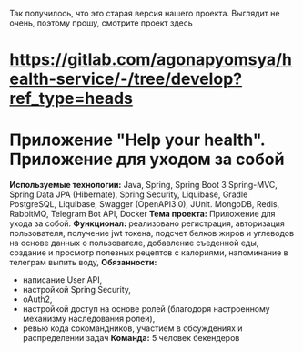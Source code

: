 Так получилось, что это старая версия нашего проекта.
Выглядит не очень, поэтому прошу, смотрите проект здесь
# https://gitlab.com/agonapyomsya/health-service/-/tree/develop?ref_type=heads

# Приложение "Help your health". Приложение для уходом за собой
**Используемые технологии:** Java, Spring, Spring Boot 3 Spring-MVC, Spring Data JPA (Hibernate),
Spring Security, Liquibase, Gradle PostgreSQL, Liquibase, Swagger (OpenAPI3.0), JUnit.
MongoDB, Redis, RabbitMQ, Telegram Bot API, Docker
**Тема проекта:** Приложение для ухода за собой.
**Функционал:** реализовано регистрация, авторизация пользователя, получение jwt токена,
подсчет белков жиров и углеводов на основе данных о пользователе, добавление съеденной еды,
создание и просмотр полезных рецептов с калориями, напоминание в телеграм выпить воду,
**Обязанности:**
- написание User API,
- настройкой Spring Security,
- oAuth2,
- настройкой доступ на основе ролей (благодоря настроенному механизму наследования ролей),
- ревью кода сокомандников, участием в обсуждениях и распределении задач
**Команда:** 5 человек бекендеров
